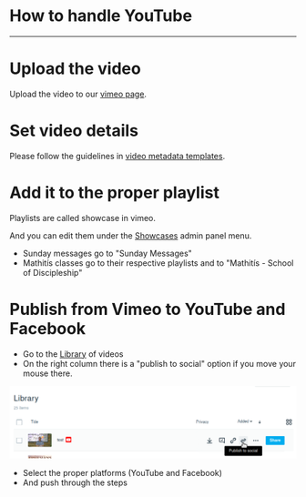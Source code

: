 <h1>How to handle YouTube</h1>
<hr>



# Upload the video

Upload the video to our [vimeo page](https://vimeo.com/user133790558).

# Set video details

Please follow the guidelines in [video metadata templates](video_metadata_templates.md).

# Add it to the proper playlist

Playlists are called showcase in vimeo.

And you can edit them under the [Showcases](https://vimeo.com/manage/showcases) admin panel menu.

* Sunday messages go to "Sunday Messages"
* Mathitís classes go to their respective playlists and to "Mathitís - School of Discipleship"

# Publish from Vimeo to YouTube and Facebook

* Go to the [Library](https://vimeo.com/manage/videos) of videos
* On the right column there is a "publish to social" option if you move your mouse there.

<img src="assets/vimeo/publish_to_social.png">

* Select the proper platforms (YouTube and Facebook)
* And push through the steps
